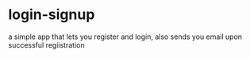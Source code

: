 # login-signup
a simple app that lets you register and login, also sends you email upon successful regiistration
